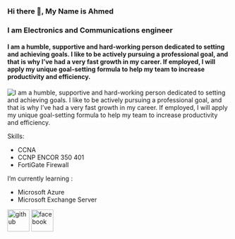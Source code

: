 
### Hi there 🤞, My Name is Ahmed
### I am Electronics and Communications engineer
#### I am a humble, supportive and hard-working person dedicated to setting and achieving goals. I like to be actively pursuing a professional goal, and that is why I’ve had a very fast growth in my career. If employed, I will apply my unique goal-setting formula to help my team to increase productivity and efficiency.
![I am a humble, supportive and hard-working person dedicated to setting and achieving goals. I like to be actively pursuing a professional goal, and that is why I’ve had a very fast growth in my career. If employed, I will apply my unique goal-setting formula to help my team to increase productivity and efficiency.](https://i.gifer.com/origin/43/43b2fe6d27de6f27ebf77526b937bed9_w200.gif)


Skills:
  * CCNA 
  * CCNP ENCOR 350 401
  * FortiGate Firewall

I’m currently learning :
  * Microsoft Azure
  * Microsoft Exchange Server 


[<img src='https://cdn.jsdelivr.net/npm/simple-icons@3.0.1/icons/github.svg' alt='github' height='50'>](https://github.com/A7MDshousha)  [<img src='https://cdn.jsdelivr.net/npm/simple-icons@3.0.1/icons/facebook.svg' alt='facebook' height='50'>](https://www.facebook.com/ahmed.shousha.524)  


